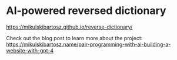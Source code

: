 # AI-powered reversed dictionary

https://mikulskibartosz.github.io/reverse-dictionary/

Check out the blog post to learn more about the project: https://mikulskibartosz.name/pair-programming-with-ai-building-a-website-with-gpt-4